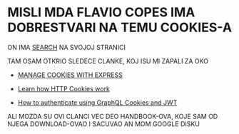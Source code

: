 # MISLI MDA FLAVIO COPES IMA DOBRESTVARI NA TEMU COOKIES-A

ON IMA [SEARCH](https://flaviocopes.com/page/search/) NA SVOJOJ STRANICI

TAM OSAM OTKRIO SLEDECE CLANKE, KOJ ISU MI ZAPALI ZA OKO

- [MANAGE COOKIES WITH EXPRESS](https://flaviocopes.com/express-cookies/)

- [Learn how HTTP Cookies work](https://flaviocopes.com/cookies/)

- [How to authenticate using GraphQL Cookies and JWT](https://flaviocopes.com/graphql-auth-apollo-jwt-cookies/)

ALI MOZDA SU OVI CLANCI VEC DEO HANDBOOK-OVA, KOJE SAM OD NJEGA DOWNLOAD-OVAO I SACUVAO AN MOM GOOGLE DISKU